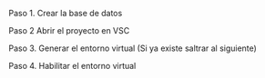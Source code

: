 Paso 1. Crear la base de datos

Paso 2 Abrir el proyecto en VSC

Paso 3. Generar el entorno virtual (Si ya existe saltrar al siguiente)

Paso 4. Habilitar el entorno virtual 

